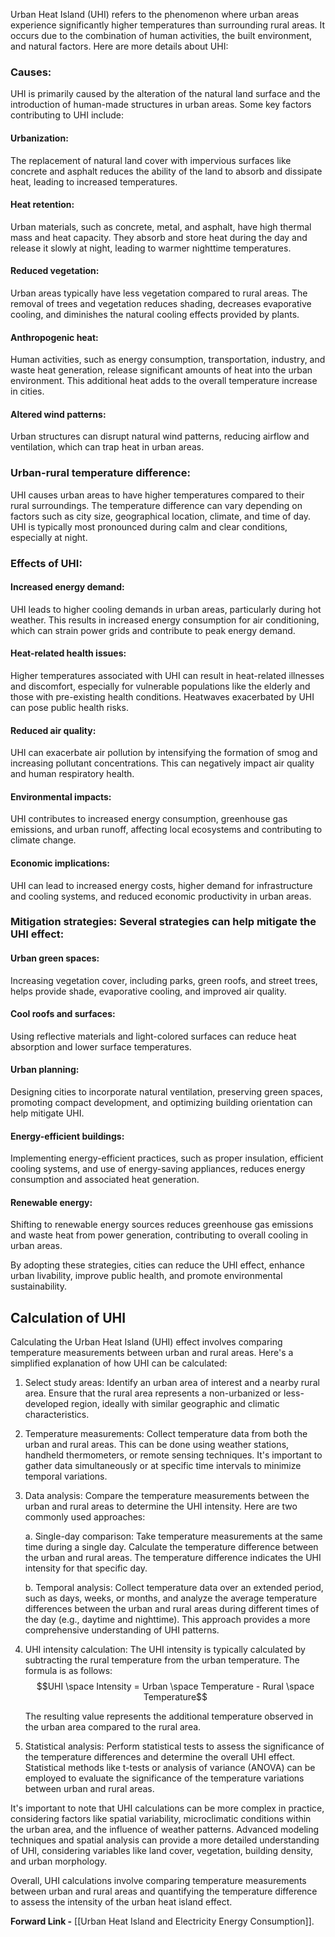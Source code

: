 Urban Heat Island (UHI) refers to the phenomenon where urban areas experience significantly higher temperatures than surrounding rural areas. It occurs due to the combination of human activities, the built environment, and natural factors. Here are more details about UHI:

### Causes: 
UHI is primarily caused by the alteration of the natural land surface and the introduction of human-made structures in urban areas. Some key factors contributing to UHI include:

#### Urbanization: 
The replacement of natural land cover with impervious surfaces like concrete and asphalt reduces the ability of the land to absorb and dissipate heat, leading to increased temperatures.

#### Heat retention: 
Urban materials, such as concrete, metal, and asphalt, have high thermal mass and heat capacity. They absorb and store heat during the day and release it slowly at night, leading to warmer nighttime temperatures.

#### Reduced vegetation: 
Urban areas typically have less vegetation compared to rural areas. The removal of trees and vegetation reduces shading, decreases evaporative cooling, and diminishes the natural cooling effects provided by plants.

#### Anthropogenic heat: 
Human activities, such as energy consumption, transportation, industry, and waste heat generation, release significant amounts of heat into the urban environment. This additional heat adds to the overall temperature increase in cities.

#### Altered wind patterns: 
Urban structures can disrupt natural wind patterns, reducing airflow and ventilation, which can trap heat in urban areas.

### Urban-rural temperature difference: 
UHI causes urban areas to have higher temperatures compared to their rural surroundings. The temperature difference can vary depending on factors such as city size, geographical location, climate, and time of day. UHI is typically most pronounced during calm and clear conditions, especially at night.

### Effects of UHI:

#### Increased energy demand: 
UHI leads to higher cooling demands in urban areas, particularly during hot weather. This results in increased energy consumption for air conditioning, which can strain power grids and contribute to peak energy demand.

#### Heat-related health issues: 
Higher temperatures associated with UHI can result in heat-related illnesses and discomfort, especially for vulnerable populations like the elderly and those with pre-existing health conditions. Heatwaves exacerbated by UHI can pose public health risks.

#### Reduced air quality: 
UHI can exacerbate air pollution by intensifying the formation of smog and increasing pollutant concentrations. This can negatively impact air quality and human respiratory health.

#### Environmental impacts: 
UHI contributes to increased energy consumption, greenhouse gas emissions, and urban runoff, affecting local ecosystems and contributing to climate change.

#### Economic implications: 
UHI can lead to increased energy costs, higher demand for infrastructure and cooling systems, and reduced economic productivity in urban areas.

### Mitigation strategies: Several strategies can help mitigate the UHI effect:

#### Urban green spaces: 
Increasing vegetation cover, including parks, green roofs, and street trees, helps provide shade, evaporative cooling, and improved air quality.

#### Cool roofs and surfaces: 
Using reflective materials and light-colored surfaces can reduce heat absorption and lower surface temperatures.

#### Urban planning: 
Designing cities to incorporate natural ventilation, preserving green spaces, promoting compact development, and optimizing building orientation can help mitigate UHI.

#### Energy-efficient buildings: 
Implementing energy-efficient practices, such as proper insulation, efficient cooling systems, and use of energy-saving appliances, reduces energy consumption and associated heat generation.

#### Renewable energy: 
Shifting to renewable energy sources reduces greenhouse gas emissions and waste heat from power generation, contributing to overall cooling in urban areas.

By adopting these strategies, cities can reduce the UHI effect, enhance urban livability, improve public health, and promote environmental sustainability.

## Calculation of UHI
Calculating the Urban Heat Island (UHI) effect involves comparing temperature measurements between urban and rural areas. Here's a simplified explanation of how UHI can be calculated:

1. Select study areas: Identify an urban area of interest and a nearby rural area. Ensure that the rural area represents a non-urbanized or less-developed region, ideally with similar geographic and climatic characteristics.

2. Temperature measurements: Collect temperature data from both the urban and rural areas. This can be done using weather stations, handheld thermometers, or remote sensing techniques. It's important to gather data simultaneously or at specific time intervals to minimize temporal variations.

3. Data analysis: Compare the temperature measurements between the urban and rural areas to determine the UHI intensity. Here are two commonly used approaches:

   a. Single-day comparison: Take temperature measurements at the same time during a single day. Calculate the temperature difference between the urban and rural areas. The temperature difference indicates the UHI intensity for that specific day.

   b. Temporal analysis: Collect temperature data over an extended period, such as days, weeks, or months, and analyze the average temperature differences between the urban and rural areas during different times of the day (e.g., daytime and nighttime). This approach provides a more comprehensive understanding of UHI patterns.

4. UHI intensity calculation: The UHI intensity is typically calculated by subtracting the rural temperature from the urban temperature. The formula is as follows:
   $$UHI \space Intensity = Urban \space Temperature - Rural \space Temperature$$

   The resulting value represents the additional temperature observed in the urban area compared to the rural area.

5. Statistical analysis: Perform statistical tests to assess the significance of the temperature differences and determine the overall UHI effect. Statistical methods like t-tests or analysis of variance (ANOVA) can be employed to evaluate the significance of the temperature variations between urban and rural areas.

It's important to note that UHI calculations can be more complex in practice, considering factors like spatial variability, microclimatic conditions within the urban area, and the influence of weather patterns. Advanced modeling techniques and spatial analysis can provide a more detailed understanding of UHI, considering variables like land cover, vegetation, building density, and urban morphology.

Overall, UHI calculations involve comparing temperature measurements between urban and rural areas and quantifying the temperature difference to assess the intensity of the urban heat island effect.

**Forward Link -** [[Urban Heat Island and Electricity Energy Consumption]].